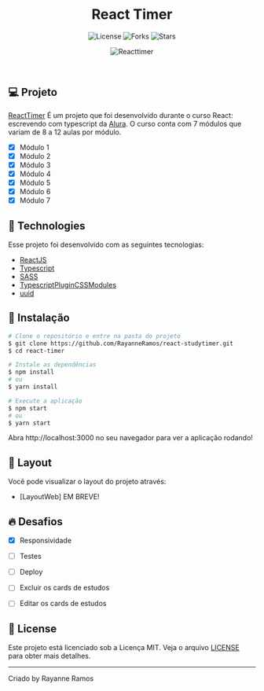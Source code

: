 <h1 align="center">
  React Timer
</h1>

<p align="center">
  <img src="https://img.shields.io/badge/license-MIT-%23835afd" alt="License">
  <img src="https://img.shields.io/badge/forks-MIT-%23835afd" alt="Forks">
  <img src="https://img.shields.io/badge/stars-MIT-%23835afd" alt="Stars">
</p>

<p align="center">
  <img src="https://user-images.githubusercontent.com/43352880/170829114-87da5aaa-3a4f-433a-8973-f44fe8d964df.PNG" alt="Reacttimer">
</p>

<br>

## 💻 Projeto

[ReactTimer](https://react-studytimer-keejt00on-rayanneramos.vercel.app/) É um projeto que foi desenvolvido durante o curso React: escrevendo com typescript da [Alura](https://alura.com.br/). O curso conta com 7 módulos que variam de 8 a 12 aulas por módulo.

 - [x] Módulo 1
 - [x] Módulo 2
 - [x] Módulo 3
 - [x] Módulo 4
 - [x] Módulo 5
 - [x] Módulo 6
 - [x] Módulo 7

## 🧪 Technologies

Esse projeto foi desenvolvido com as seguintes tecnologias:

 - [ReactJS](https://reactjs.org)
 - [Typescript](https://www.typescriptlang.org/)
 - [SASS](https://www.npmjs.com/package/sass)
 - [TypescriptPluginCSSModules](https://www.npmjs.com/package/typescript-plugin-css-modules)
 - [uuid](https://www.npmjs.com/package/uuid)


## 🚀 Instalação

```bash
# Clone o repositório e entre na pasta do projeto
$ git clone https://github.com/RayanneRamos/react-studytimer.git
$ cd react-timer

# Instale as dependências
$ npm install
# ou
$ yarn install

# Execute a aplicação
$ npm start
# ou
$ yarn start
```

Abra http://localhost:3000 no seu navegador para ver a aplicação rodando!

## 🔖 Layout

Você pode visualizar o layout do projeto através:

 - [LayoutWeb] EM BREVE! 

## 🔥 Desafios
 - [x] Responsividade
 - [ ] Testes
 - [ ] Deploy
 - [ ] Excluir os cards de estudos
 - [ ] Editar os cards de estudos


## 📝 License

Este projeto está licenciado sob a Licença MIT. Veja o arquivo [LICENSE](LICENSE) para obter mais detalhes.

---

<p aling="center">Criado by Rayanne Ramos</p>
